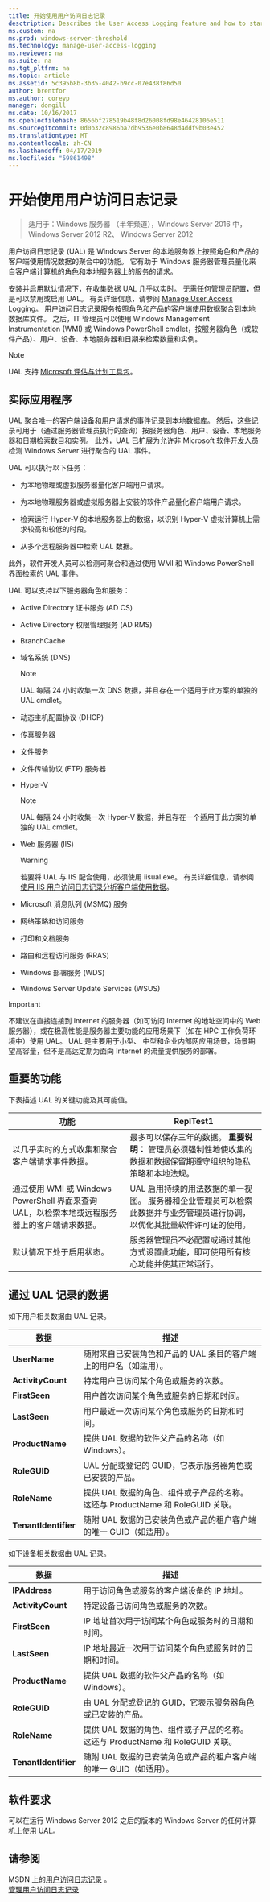 ```yaml
---
title: 开始使用用户访问日志记录
desctription: Describes the User Access Logging feature and how to start using it.
ms.custom: na
ms.prod: windows-server-threshold
ms.technology: manage-user-access-logging
ms.reviewer: na
ms.suite: na
ms.tgt_pltfrm: na
ms.topic: article
ms.assetid: 5c395b8b-3b35-4042-b9cc-07e438f86d50
author: brentfor
ms.author: coreyp
manager: dongill
ms.date: 10/16/2017
ms.openlocfilehash: 8656bf278519b48f8d26008fd98e46428106e511
ms.sourcegitcommit: 0d0b32c8986ba7db9536e0b8648d4ddf9b03e452
ms.translationtype: MT
ms.contentlocale: zh-CN
ms.lasthandoff: 04/17/2019
ms.locfileid: "59861498"
---
```

# <a name="get-started-with-user-access-logging"></a>开始使用用户访问日志记录

>适用于：Windows 服务器 （半年频道），Windows Server 2016 中，Windows Server 2012 R2、 Windows Server 2012

用户访问日志记录 (UAL) 是 Windows Server 的本地服务器上按照角色和产品的客户端使用情况数据的聚合中的功能。 它有助于 Windows 服务器管理员量化来自客户端计算机的角色和本地服务器上的服务的请求。  
  
安装并启用默认情况下，在收集数据 UAL 几乎以实时。 无需任何管理员配置，但是可以禁用或启用 UAL。 有关详细信息，请参阅 [Manage User Access Logging](Manage-User-Access-Logging.md)。 用户访问日志记录服务按照角色和产品的客户端使用数据聚合到本地数据库文件。  之后，IT 管理员可以使用 Windows Management Instrumentation (WMI) 或 Windows PowerShell cmdlet，按服务器角色（或软件产品）、用户、设备、本地服务器和日期来检索数量和实例。  
  
> [!NOTE]  
> UAL 支持 [Microsoft 评估与计划工具包](https://go.microsoft.com/fwlink/?LinkID=111000)。  
  
## <a name="BKMK_APP"></a>实际应用程序  
UAL 聚合唯一的客户端设备和用户请求的事件记录到本地数据库。 然后，这些记录可用于（通过服务器管理员执行的查询）按服务器角色、用户、设备、本地服务器和日期检索数目和实例。  此外，UAL 已扩展为允许非 Microsoft 软件开发人员检测 Windows Server 进行聚合的 UAL 事件。  
  
UAL 可以执行以下任务：  
  
-   为本地物理或虚拟服务器量化客户端用户请求。  
  
-   为本地物理服务器或虚拟服务器上安装的软件产品量化客户端用户请求。  
  
-   检索运行 Hyper-V 的本地服务器上的数据，以识别 Hyper-V 虚拟计算机上需求较高和较低的时段。  
  
-   从多个远程服务器中检索 UAL 数据。  
  
此外，软件开发人员可以检测可聚合和通过使用 WMI 和 Windows PowerShell 界面检索的 UAL 事件。  
  
UAL 可以支持以下服务器角色和服务：  
  
-   Active Directory 证书服务 (AD CS)  
  
-   Active Directory 权限管理服务 (AD RMS)  
  
-   BranchCache  
  
-   域名系统 (DNS)  
  
    > [!NOTE]  
    > UAL 每隔 24 小时收集一次 DNS 数据，并且存在一个适用于此方案的单独的 UAL cmdlet。  
  
-   动态主机配置协议 (DHCP)  
  
-   传真服务器  
  
-   文件服务  
  
-   文件传输协议 (FTP) 服务器  
  
-   Hyper-V  
  
    > [!NOTE]  
    > UAL 每隔 24 小时收集一次 Hyper-V 数据，并且存在一个适用于此方案的单独的 UAL cmdlet。  
  
-   Web 服务器 (IIS)  
  
    > [!WARNING]  
    > 若要将 UAL 与 IIS 配合使用，必须使用 iisual.exe。 有关详细信息，请参阅 [使用 IIS 用户访问日志记录分析客户端使用数据](http://www.iis.net/learn/manage/configuring-security/analyzing-client-usage-data-with-iis-user-access-logging)。  
  
-   Microsoft 消息队列 (MSMQ) 服务  
  
-   网络策略和访问服务  
  
-   打印和文档服务  
  
-   路由和远程访问服务 (RRAS)  
  
-   Windows 部署服务 (WDS)  
  
-   Windows Server Update Services (WSUS)  
  
> [!IMPORTANT]  
> 不建议在直接连接到 Internet 的服务器（如可访问 Internet 的地址空间中的 Web 服务器），或在极高性能是服务器主要功能的应用场景下（如在 HPC 工作负荷环境中）使用 UAL。 UAL 是主要用于小型、 中型和企业内部网应用场景，场景期望高容量，但不是高达定期为面向 Internet 的流量提供服务的部署。  
  
## <a name="BKMK_NEW"></a>重要的功能  
下表描述 UAL 的关键功能及其可能值。  
  
|功能|ReplTest1|  
|-----------------|---------|  
|以几乎实时的方式收集和聚合客户端请求事件数据。|最多可以保存三年的数据。 **重要说明：** 管理员必须强制性地使收集的数据和数据保留期遵守组织的隐私策略和本地法规。|  
|通过使用 WMI 或 Windows PowerShell 界面来查询 UAL，以检索本地或远程服务器上的客户端请求数据。|UAL 启用持续的用法数据的单一视图。 服务器和企业管理员可以检索此数据并与业务管理员进行协调，以优化其批量软件许可证的使用。|  
|默认情况下处于启用状态。|服务器管理员不必配置或通过其他方式设置此功能，即可使用所有核心功能并使其正常运行。|  
  
## <a name="data-logged-with-ual"></a>通过 UAL 记录的数据  
如下用户相关数据由 UAL 记录。  
  
|数据|描述|  
|--------|---------------|  
|**UserName**|随附来自已安装角色和产品的 UAL 条目的客户端上的用户名（如适用）。|  
|**ActivityCount**|特定用户已访问某个角色或服务的次数。|  
|**FirstSeen**|用户首次访问某个角色或服务的日期和时间。|  
|**LastSeen**|用户最近一次访问某个角色或服务的日期和时间。|  
|**ProductName**|提供 UAL 数据的软件父产品的名称（如 Windows）。|  
|**RoleGUID**|UAL 分配或登记的 GUID，它表示服务器角色或已安装的产品。|  
|**RoleName**|提供 UAL 数据的角色、组件或子产品的名称。 这还与 ProductName 和 RoleGUID 关联。|  
|**TenantIdentifier**|随附 UAL 数据的已安装角色或产品的租户客户端的唯一 GUID（如适用）。|  
  
如下设备相关数据由 UAL 记录。  
  
|数据|描述|  
|--------|---------------|  
|**IPAddress**|用于访问角色或服务的客户端设备的 IP 地址。|  
|**ActivityCount**|特定设备已访问角色或服务的次数。|  
|**FirstSeen**|IP 地址首次用于访问某个角色或服务时的日期和时间。|  
|**LastSeen**|IP 地址最近一次用于访问某个角色或服务时的日期和时间。|  
|**ProductName**|提供 UAL 数据的软件父产品的名称（如 Windows）。|  
|**RoleGUID**|由 UAL 分配或登记的 GUID，它表示服务器角色或已安装的产品。|  
|**RoleName**|提供 UAL 数据的角色、组件或子产品的名称。 这还与 ProductName 和 RoleGUID 关联。|  
|**TenantIdentifier**|随附 UAL 数据的已安装角色或产品的租户客户端的唯一 GUID（如适用）。|  
  
## <a name="BKMK_SOFT"></a>软件要求  
可以在运行 Windows Server 2012 之后的版本的 Windows Server 的任何计算机上使用 UAL。  
  
## <a name="see-also"></a>请参阅  
MSDN 上的[用户访问日志记录](https://msdn.microsoft.com/library/windows/desktop/hh437528(v=vs.85).aspx) 。  
[管理用户访问日志记录](Manage-User-Access-Logging.md)  
  

